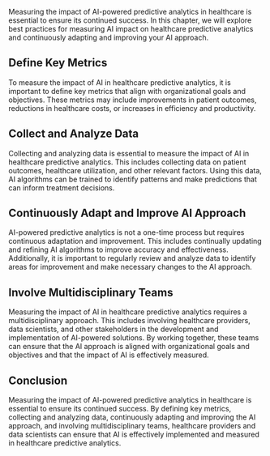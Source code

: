 
Measuring the impact of AI-powered predictive analytics in healthcare is essential to ensure its continued success. In this chapter, we will explore best practices for measuring AI impact on healthcare predictive analytics and continuously adapting and improving your AI approach.

Define Key Metrics
------------------

To measure the impact of AI in healthcare predictive analytics, it is important to define key metrics that align with organizational goals and objectives. These metrics may include improvements in patient outcomes, reductions in healthcare costs, or increases in efficiency and productivity.

Collect and Analyze Data
------------------------

Collecting and analyzing data is essential to measure the impact of AI in healthcare predictive analytics. This includes collecting data on patient outcomes, healthcare utilization, and other relevant factors. Using this data, AI algorithms can be trained to identify patterns and make predictions that can inform treatment decisions.

Continuously Adapt and Improve AI Approach
------------------------------------------

AI-powered predictive analytics is not a one-time process but requires continuous adaptation and improvement. This includes continually updating and refining AI algorithms to improve accuracy and effectiveness. Additionally, it is important to regularly review and analyze data to identify areas for improvement and make necessary changes to the AI approach.

Involve Multidisciplinary Teams
-------------------------------

Measuring the impact of AI in healthcare predictive analytics requires a multidisciplinary approach. This includes involving healthcare providers, data scientists, and other stakeholders in the development and implementation of AI-powered solutions. By working together, these teams can ensure that the AI approach is aligned with organizational goals and objectives and that the impact of AI is effectively measured.

Conclusion
----------

Measuring the impact of AI-powered predictive analytics in healthcare is essential to ensure its continued success. By defining key metrics, collecting and analyzing data, continuously adapting and improving the AI approach, and involving multidisciplinary teams, healthcare providers and data scientists can ensure that AI is effectively implemented and measured in healthcare predictive analytics.
